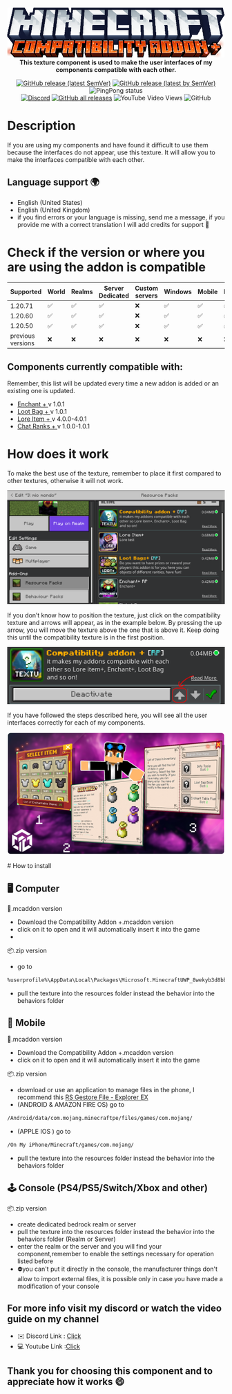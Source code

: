<p align="center">
     <a href="https://github.com/DeathAruban/Compatibility_Addon_MCBE">
		<img src="https://github.com/DeathAruban/Compatibility_Addon_MCBE/blob/main/img/logo.png" loading="eager" />
	</a><br>
    <b>This texture component is used to make the user interfaces of my components compatible with each other.</b>
<p align="center">
	<a href="https://github.com/DeathAruban/Compatibility_Addon_MCBE/releases/latest"><img alt="GitHub release (latest SemVer)" src="https://img.shields.io/github/v/release/DeathAruban/Compatibility_Addon_MCBE?label=release&sort=semver"></a>
	<a href="https://github.com/DeathAruban/Compatibility_Addon_MCBE/releases/latest"><img alt="GitHub release (latest by SemVer)" src="https://img.shields.io/github/downloads/DeathAruban/Compatibility_Addon_MCBE/latest/total?sort=semver"></a>
<img alt="PingPong status" src="https://img.shields.io/pingpong/status/sp_7b7ce509b36c47ee9b20d041d018dc0a">
<br>
<a href="https://discord.gg/NKy9A9RAe8"><img src="https://img.shields.io/discord/935017716350320670?label=discord&color=7289DA&logo=discord" alt="Discord" /></a>
<a href="https://github.com//DeathAruban/Compatibility_Addon_MCBE/releases"><img alt="GitHub all releases" src="https://img.shields.io/github/downloads/DeathAruban/Compatibility_Addon_MCBE/total?label=downloads%40total"></a>
<img alt="YouTube Video Views" src="https://img.shields.io/youtube/views/QoqngsfcNZE?style=social">
<img alt="GitHub" src="https://img.shields.io/github/license/DeathAruban/Compatibility_Addon_MCBE">
</p>

# Description
If you are using my components and have found it difficult to use them because the interfaces do not appear, use this texture. It will allow you to make the interfaces compatible with each other.

## Language support 🌍
- English (United States)
- English (United Kingdom)
- if you find errors or your language is missing, send me a message, if you provide me with a correct translation I will add credits for support 🤝

# Check if the version or where you are using the addon is compatible

| Supported | World | Realms |Server Dedicated | Custom servers | Windows | Mobile | PS4/PS5 | Xbox | Nintendo Switch |
| ------- | ------------------ | ------------------ | ------------------ | ------------------ | ------------------ | ------------------ | ------------------ | ------------------ | ------------------ |
| 1.20.71   |:white_check_mark: | :white_check_mark: | :white_check_mark: | :x: | :white_check_mark: | :white_check_mark: | :white_check_mark: | :white_check_mark: | :white_check_mark: |
| 1.20.60   |:white_check_mark: | :white_check_mark: | :white_check_mark: | :x: | :white_check_mark: | :white_check_mark: | :white_check_mark: | :white_check_mark: | :white_check_mark: |
| 1.20.50   |:white_check_mark: | :white_check_mark: | :white_check_mark: | :x: | :white_check_mark: | :white_check_mark: | :white_check_mark: | :white_check_mark: | :white_check_mark: |
| previous versions   | :x:  | :x: | :x: | :x: | :x: | :x: | :x: | :x: | :x: | :x: | 

## Components currently compatible with:
Remember, this list will be updated every time a new addon is added or an existing one is updated.
- [ Enchant + ](https://github.com/DeathAruban/Enchant-MCBE) v 1.0.1
- [ Loot Bag + ](https://github.com/DeathAruban/Loot-Bag-MCBE) v 1.0.1
- [ Lore Item + ](https://github.com/DeathAruban/Lore-Item-MCBE) v 4.0.0-4.0.1
- [ Chat Ranks + ](https://github.com/DeathAruban/Chat-Ranks-MCBE) v 1.0.0-1.0.1
  
# How does it work
To make the best use of the texture, remember to place it first compared to other textures, otherwise it will not work.
<p align="center">
 <img src="https://github.com/DeathAruban/Compatibility_Addon_MCBE/blob/main/img/texture.png" loading="eager" />
</p>
If you don’t know how to position the texture, just click on the compatibility texture and arrows will appear, as in the example below. By pressing the up arrow, you will move the texture above the one that is above it. Keep doing this until the compatibility texture is in the first position.
<p align="center">
 <img src="https://github.com/DeathAruban/Compatibility_Addon_MCBE/blob/main/img/texture2.png" loading="eager" />
</p>
If you have followed the steps described here, you will see all the user interfaces correctly for each of my components.
<p align="center">
 <img src="https://github.com/DeathAruban/Compatibility_Addon_MCBE/blob/main/img/texture3.png" loading="eager" />
</p>
# How to install

## 🖥️ Computer

📁.mcaddon version
- Download the Compatibility Addon +.mcaddon version
- click on it to open and it will automatically insert it into the game
- 
📦.zip version
- go to 
 ```bash
%userprofile%\AppData\Local\Packages\Microsoft.MinecraftUWP_8wekyb3d8bbwe\LocalState\games\com.mojang\
```
- pull the texture into the resources folder instead the behavior into the behaviors folder

## 📱 Mobile

📁.mcaddon version
- Download the Compatibility Addon +.mcaddon version
- click on it to open and it will automatically insert it into the game

📦.zip version
- download or use an application to manage files in the phone, I recommend this [RS Gestore File - Explorer EX](https://play.google.com/store/apps/details?id=com.rs.explorer.filemanager&hl=it&gl=US)
- (ANDROID & AMAZON FIRE OS) go to 
 ```bash
/Android/data/com.mojang.minecraftpe/files/games/com.mojang/
```

- (APPLE IOS ) go to

 ```bash
/On My iPhone/Minecraft/games/com.mojang/
```

- pull the texture into the resources folder instead the behavior into the behaviors folder

## 🕹️ Console (PS4/PS5/Switch/Xbox and other)

📦.zip version
- create dedicated bedrock realm or server
- pull the texture into the resources folder instead the behavior into the behaviors folder (Realm or Server)
- enter the realm or the server and you will find your component,remember to enable the settings necessary for operation listed before
- ⛔you can't put it directly in the console, the manufacturer things don't allow to import external files, it is possible only in case you have made a modification of your console

## For more info visit my discord or watch the video guide on my channel
- ✉️ Discord Link : [Click](https://discord.gg/NKy9A9RAe8)
- 💻 Youtube Link :[Click]()

## Thank you for choosing this component and to appreciate how it works 😄

